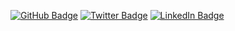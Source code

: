 
[![GitHub Badge](https://img.shields.io/badge/-GitHub-000?label=Gists&style=flat&logo=Github&logoColor=c9d1d9)](https://gist.github.com/rollwagen)
[![Twitter Badge](https://img.shields.io/badge/-Twitter-1ca0f1?style=flat&logo=twitter&logoColor=c9d1d9&link=https://twitter.com/rollwagen)](https://twitter.com/rollwagen)
[![LinkedIn Badge](https://img.shields.io/badge/-LinkedIn-0077b5?style=flat&logo=linkedin&logoColor=c9d1d9&link=https://linkedin.com/in/markusrollwagen)](https://linkedin.com/in/markusrollwagen)

<!--
<a href="https://github.com/rollwagen">
<img align="center" src="https://github-readme-stats.vercel.app/api?username=rollwagen&show_icons=1&line_height=20&count_private=true&title_color=0366d6&text_color=8b949e&icon_color=c9d1d9&bg_color=ffffff&hide_border=1&hide_rank=1&layout=compact&hide_title=1" />
</a>
-->


